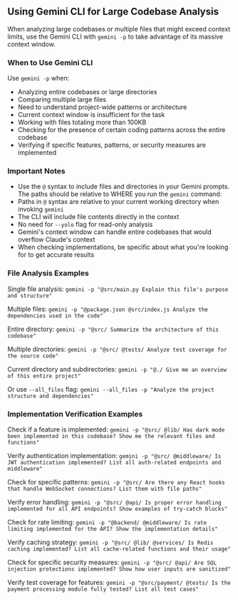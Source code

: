 ## Using Gemini CLI for Large Codebase Analysis

When analyzing large codebases or multiple files that might exceed context limits, use the Gemini CLI with `gemini -p` to take advantage of its massive context window.

<!-- Reference: https://www.reddit.com/r/ChatGPTCoding/comments/1lm3fxq/gemini_cli_is_awesome_but_only_when_you_make/ -->

### When to Use Gemini CLI

Use `gemini -p` when:

- Analyzing entire codebases or large directories
- Comparing multiple large files
- Need to understand project-wide patterns or architecture
- Current context window is insufficient for the task
- Working with files totaling more than 100KB
- Checking for the presence of certain coding patterns across the entire codebase
- Verifying if specific features, patterns, or security measures are implemented

### Important Notes

- Use the `@` syntax to include files and directories in your Gemini prompts. The paths should be relative to WHERE you run the `gemini` command:
- Paths in `@` syntax are relative to your current working directory when invoking `gemini`
- The CLI will include file contents directly in the context
- No need for `--yolo` flag for read-only analysis
- Gemini's context window can handle entire codebases that would overflow Claude's context
- When checking implementations, be specific about what you're looking for to get accurate results

### File Analysis Examples

Single file analysis:
`gemini -p "@src/main.py Explain this file's purpose and structure"`

Multiple files:
`gemini -p "@package.json @src/index.js Analyze the dependencies used in the code"`

Entire directory:
`gemini -p "@src/ Summarize the architecture of this codebase"`

Multiple directories:
`gemini -p "@src/ @tests/ Analyze test coverage for the source code"`

Current directory and subdirectories:
`gemini -p "@./ Give me an overview of this entire project"`

Or use `--all_files` flag:
`gemini --all_files -p "Analyze the project structure and dependencies"`

### Implementation Verification Examples

Check if a feature is implemented:
`gemini -p "@src/ @lib/ Has dark mode been implemented in this codebase? Show me the relevant files and functions"`

Verify authentication implementation:
`gemini -p "@src/ @middleware/ Is JWT authentication implemented? List all auth-related endpoints and middleware"`

Check for specific patterns:
`gemini -p "@src/ Are there any React hooks that handle WebSocket connections? List them with file paths"`

Verify error handling:
`gemini -p "@src/ @api/ Is proper error handling implemented for all API endpoints? Show examples of try-catch blocks"`

Check for rate limiting:
`gemini -p "@backend/ @middleware/ Is rate limiting implemented for the API? Show the implementation details"`

Verify caching strategy:
`gemini -p "@src/ @lib/ @services/ Is Redis caching implemented? List all cache-related functions and their usage"`

Check for specific security measures:
`gemini -p "@src/ @api/ Are SQL injection protections implemented? Show how user inputs are sanitized"`

Verify test coverage for features:
`gemini -p "@src/payment/ @tests/ Is the payment processing module fully tested? List all test cases"`

